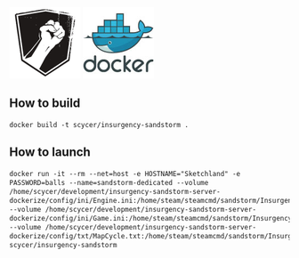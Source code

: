 ![](https://github.com/AndrewMarchukov/insurgency-sandstorm-server-dockerize/blob/master/sandstorm-logo.png)
![](https://github.com/AndrewMarchukov/insurgency-sandstorm-server-dockerize/blob/master/docker-logo.jpg)
## How to build
```
docker build -t scycer/insurgency-sandstorm .
```

## How to launch
```
docker run -it --rm --net=host -e HOSTNAME="Sketchland" -e PASSWORD=balls --name=sandstorm-dedicated --volume /home/scycer/development/insurgency-sandstorm-server-dockerize/config/ini/Engine.ini:/home/steam/steamcmd/sandstorm/Insurgency/Saved/Config/LinuxServer/Engine.ini:ro --volume /home/scycer/development/insurgency-sandstorm-server-dockerize/config/ini/Game.ini:/home/steam/steamcmd/sandstorm/Insurgency/Saved/Config/LinuxServer/Game.ini:ro --volume /home/scycer/development/insurgency-sandstorm-server-dockerize/config/txt/MapCycle.txt:/home/steam/steamcmd/sandstorm/Insurgency/Config/Server/MapCycle.txt:ro scycer/insurgency-sandstorm
```

